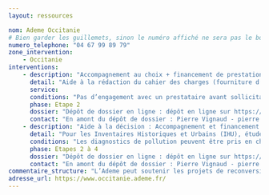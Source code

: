 ```yaml
---
layout: ressources

nom: Ademe Occitanie
# Bien garder les guillemets, sinon le numéro affiché ne sera pas le bon
numero_telephone: "04 67 99 89 79" 
zone_intervention: 
    - Occitanie
interventions:
    - description: "Accompagnement au choix + financement de prestations AMO spécialisées Sites et sols pollués pour mener les études et travaux"
      detail: "Aide à la rédaction du cahier des charges (fourniture d’un cahier des charges type), aide au choix du prestataire. Co-financement jusqu’à 70%, plafond d’assiette à 100k€ (montant maximum du devis accepté)."
      service: 
      conditions: "Pas d’engagement avec un prestataire avant sollicitation de l'ADEME. Respect de la méthodologie nationale Sites et Sols Pollués (en passant par des prestataires certifiés LNE). L’opération ne doit pas permettre au pollueur de déroger à ses obligations conformément au principe de pollueur-payeur."
      phase: Etape 2
      dossier: "Dépôt de dossier en ligne : dépôt en ligne sur https://agirpourlatransition.ademe.fr/entreprises/dispositif-aide/aide-etudes-prealables-reconversion-friches-urbaines"
      contact: "En amont du dépôt de dossier : Pierre Vignaud - pierre.vignaud@ademe.fr - 04 67 99 89 73"
    - description: "Aide à la décision : Accompagnement et financement de la collectivité maître d’ouvrage à la réalisation des études et diagostics pour réhabiliter un site pollué"
      detail: "Pour les Inventaires Historiques et Urbains (IHU), études de vulnérabilité du foncier, Plans de gestion de la pollution et diagnostics associés, études d’interprétation de l’état des milieux, Plan de conception de travaux, études de faisabilité et essais pilotes. Aide à la rédaction du cahier des charges et accompagnement dans la relation avec les bureaux d’études. Co-financement jusqu'à 70%, assiette maximum des dépenses : de 50.000€ (études de diagnostic) à 100.000€ (étude d’accompagnement de projet) (montant maximum du devis accepté)."
      conditions: "Les diagnostics de pollution peuvent être pris en charge s’ils sont bien associés à un scénario de reconversion. Le plan de conception des travaux ne peut être pris en charge que pour les lauréats de l'AAP de la Région. Pas d’engagement avec un prestataire avant la sollicitation. Engagement à respecter la méthodologie nationale Sites et Sols Pollués (en passant par des prestataires certifiés LNE). L’opération ne doit pas permettre au pollueur de déroger à ses obligations conformément au principe de pollueur-payeur."
      phase: Etapes 2 à 4
      dossier: "Dépôt de dossier en ligne : dépôt en ligne sur https://agirpourlatransition.ademe.fr/entreprises/dispositif-aide/aide-etudes-prealables-reconversion-friches-urbaines"
      contact: "En amont du dépôt de dossier : Pierre Vignaud - pierre.vignaud@ademe.fr - 04 67 99 89 73"
commentaire_structure: "L’Ademe peut soutenir les projets de reconversion avec d’autres axes d’entrée : énergie, économie circulaire, dimensionnement réseau de chaleurs, etc. Découvrez toutes les aides disponibles via la plateforme : https://agirpourlatransition.ademe.fr/entreprises/recherche-projets?aap%5B0%5D=vous_etes%3ACollectivit%C3%A9%20/%20Administration"
adresse_url: https://www.occitanie.ademe.fr/
---
```

